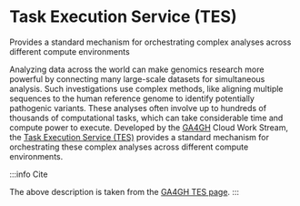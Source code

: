 # Task Execution Service (TES)

Provides a standard mechanism for orchestrating complex analyses across
different compute environments

Analyzing data across the world can make genomics research more powerful by
connecting many large-scale datasets for simultaneous analysis. Such
investigations use complex methods, like aligning multiple sequences to the
human reference genome to identify potentially pathogenic variants. These
analyses often involve up to hundreds of thousands of computational tasks, which
can take considerable time and compute power to execute. Developed by the [GA4GH](https://www.ga4gh.org/)
Cloud Work Stream, the [Task Execution Service (TES)](https://github.com/ga4gh/task-execution-schemas)
provides a standard mechanism for orchestrating these complex analyses across
different compute environments.

:::info Cite

The above description is taken from the [GA4GH TES page](https://www.ga4gh.org/product/task-execution-service-tes/).
:::
